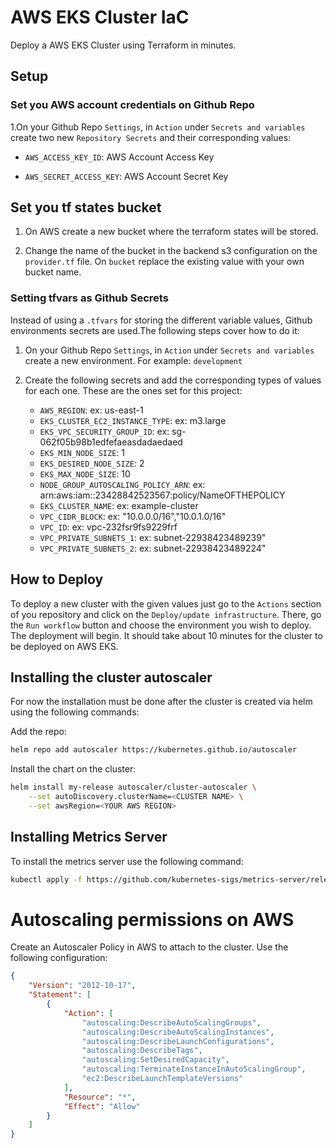 # AWS EKS Cluster IaC

Deploy a AWS EKS Cluster using Terraform in minutes.

## Setup

### Set you AWS account credentials on Github Repo

1.On your Github Repo `Settings`, in `Action` under `Secrets and variables` create two new `Repository Secrets` and their corresponding values:

* `AWS_ACCESS_KEY_ID`: AWS Account Access Key

* `AWS_SECRET_ACCESS_KEY`: AWS Account Secret Key

## Set you tf states bucket

1. On AWS create a new bucket where the terraform states will be stored.

2. Change the name of the bucket in the backend s3 configuration on the `provider.tf` file. On `bucket` replace the existing value with your own bucket name.

### Setting tfvars as Github Secrets

Instead of using a `.tfvars` for storing the different variable values, Github environments secrets are used.The following steps cover how to do it:

1. On your Github Repo `Settings`, in `Action` under `Secrets and variables` create a new environment. For example: `development`

2. Create the following secrets and add the corresponding types of values for each one. These are the ones set for this project:

    * `AWS_REGION`: ex: us-east-1
    * `EKS_CLUSTER_EC2_INSTANCE_TYPE`: ex: m3.large
    * `EKS_VPC_SECURITY_GROUP_ID`: ex: sg-062f05b98b1edfefaeasdadaedaed
    * `EKS_MIN_NODE_SIZE`: 1
    * `EKS_DESIRED_NODE_SIZE`: 2
    * `EKS_MAX_NODE_SIZE`: 10
    * `NODE_GROUP_AUTOSCALING_POLICY_ARN`: ex: arn:aws:iam::23428842523567:policy/NameOFTHEPOLICY
    * `EKS_CLUSTER_NAME`: ex: example-cluster
    * `VPC_CIDR_BLOCK`: ex: \"10.0.0.0/16\",\"10.0.1.0/16\"
    * `VPC_ID`: ex: vpc-232fsr9fs9229frf
    * `VPC_PRIVATE_SUBNETS_1`: ex: subnet-22938423489239"
    * `VPC_PRIVATE_SUBNETS_2`: ex: subnet-22938423489224"

## How to Deploy

To deploy a new cluster with the given values just go to the `Actions` section of you repository and click on the `Deploy/update infrastructure`. There, go the `Run workflow` button and choose the environment you wish to deploy. The deployment will begin. It should take about 10 minutes for the cluster to be deployed on AWS EKS.


## Installing the cluster autoscaler

For now the installation must be done after the cluster is created via helm using the following commands:

Add the repo:
```sh
helm repo add autoscaler https://kubernetes.github.io/autoscaler
```

Install the chart on the cluster:

```sh
helm install my-release autoscaler/cluster-autoscaler \
    --set autoDiscovery.clusterName=<CLUSTER NAME> \
    --set awsRegion=<YOUR AWS REGION>
```


## Installing Metrics Server

To install the metrics server use the following command:


```sh
kubectl apply -f https://github.com/kubernetes-sigs/metrics-server/releases/latest/download/components.yaml
```


# Autoscaling permissions on AWS

Create an Autoscaler Policy in AWS to attach to the cluster. Use the following configuration:

```json
{
    "Version": "2012-10-17",
    "Statement": [
        {
            "Action": [
                "autoscaling:DescribeAutoScalingGroups",
                "autoscaling:DescribeAutoScalingInstances",
                "autoscaling:DescribeLaunchConfigurations",
                "autoscaling:DescribeTags",
                "autoscaling:SetDesiredCapacity",
                "autoscaling:TerminateInstanceInAutoScalingGroup",
                "ec2:DescribeLaunchTemplateVersions"
            ],
            "Resource": "*",
            "Effect": "Allow"
        }
    ]
}
```